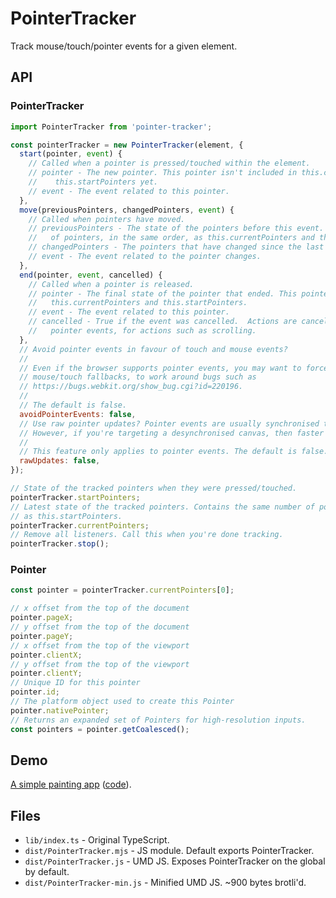 # PointerTracker

Track mouse/touch/pointer events for a given element.

## API

### PointerTracker

```js
import PointerTracker from 'pointer-tracker';

const pointerTracker = new PointerTracker(element, {
  start(pointer, event) {
    // Called when a pointer is pressed/touched within the element.
    // pointer - The new pointer. This pointer isn't included in this.currentPointers or
    //    this.startPointers yet.
    // event - The event related to this pointer.
  },
  move(previousPointers, changedPointers, event) {
    // Called when pointers have moved.
    // previousPointers - The state of the pointers before this event. This contains the same number
    //   of pointers, in the same order, as this.currentPointers and this.startPointers.
    // changedPointers - The pointers that have changed since the last move callback.
    // event - The event related to the pointer changes.
  },
  end(pointer, event, cancelled) {
    // Called when a pointer is released.
    // pointer - The final state of the pointer that ended. This pointer is now absent from
    //   this.currentPointers and this.startPointers.
    // event - The event related to this pointer.
    // cancelled - True if the event was cancelled.  Actions are cancelled when the OS takes over
    //   pointer events, for actions such as scrolling.
  },
  // Avoid pointer events in favour of touch and mouse events?
  //
  // Even if the browser supports pointer events, you may want to force the browser to use
  // mouse/touch fallbacks, to work around bugs such as
  // https://bugs.webkit.org/show_bug.cgi?id=220196.
  //
  // The default is false.
  avoidPointerEvents: false,
  // Use raw pointer updates? Pointer events are usually synchronised to requestAnimationFrame.
  // However, if you're targeting a desynchronised canvas, then faster 'raw' updates are better.
  //
  // This feature only applies to pointer events. The default is false.
  rawUpdates: false,
});

// State of the tracked pointers when they were pressed/touched.
pointerTracker.startPointers;
// Latest state of the tracked pointers. Contains the same number of pointers, and in the same order
// as this.startPointers.
pointerTracker.currentPointers;
// Remove all listeners. Call this when you're done tracking.
pointerTracker.stop();
```

### Pointer

```js
const pointer = pointerTracker.currentPointers[0];

// x offset from the top of the document
pointer.pageX;
// y offset from the top of the document
pointer.pageY;
// x offset from the top of the viewport
pointer.clientX;
// y offset from the top of the viewport
pointer.clientY;
// Unique ID for this pointer
pointer.id;
// The platform object used to create this Pointer
pointer.nativePointer;
// Returns an expanded set of Pointers for high-resolution inputs.
const pointers = pointer.getCoalesced();
```

## Demo

[A simple painting app](https://pointer-tracker-demo.glitch.me/) ([code](https://glitch.com/edit/#!/pointer-tracker-demo?path=public/index.html)).

## Files

- `lib/index.ts` - Original TypeScript.
- `dist/PointerTracker.mjs` - JS module. Default exports PointerTracker.
- `dist/PointerTracker.js` - UMD JS. Exposes PointerTracker on the global by default.
- `dist/PointerTracker-min.js` - Minified UMD JS. ~900 bytes brotli'd.
